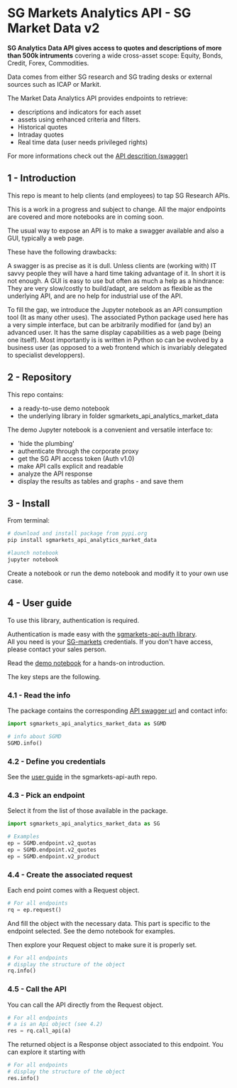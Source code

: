 # SG Markets Analytics API - SG Market Data v2

 **SG Analytics Data API gives access to quotes and descriptions of more than 500k intruments** covering a wide cross-asset scope: Equity, Bonds, Credit, Forex, Commodities. 

Data comes from either SG research and SG trading desks or external sources such as ICAP or Markit.

The Market Data Analytics API provides endpoints to retrieve:
+ descriptions and indicators for each asset
+ assets using enhanced criteria and filters.
+ Historical quotes
+ Intraday quotes
+ Real time data (user needs privileged rights)

For more informations check out the [API descrition (swagger)](https://analytics-api.sgmarkets.com/data/swagger/ui/index#/)

## 1 - Introduction

This repo is meant to help clients (and employees) to tap SG Research APIs.  

This is a work in a progress and subject to change. All the major endpoints are covered and more notebooks are in coming soon.

The usual way to expose an API is to make a swagger available and also a GUI, typically a web page.

These have the following drawbacks:

A swagger is as precise as it is dull. Unless clients are (working with) IT savvy people they will have a hard time taking advantage of it. In short it is not enough. 
A GUI is easy to use but often as much a help as a hindrance: They are very slow/costly to build/adapt, are seldom as flexible as the underlying API, and are no help for industrial use of the API.


To fill the gap, we introduce the Jupyter notebook as an API consumption tool (It as many other uses).
The associated Python package used here has a very simple interface, but can be arbitrarily modified for (and by) an advanced user. It has the same display capabilities as a web page (being one itself). Most importantly is is written in Python so can be evolved by a business user (as opposed to a web frontend which is invariably delegated to specialist developpers).

## 2 - Repository

This repo contains:
+ a ready-to-use demo notebook
+ the underlying library in folder sgmarkets_api_analytics_market_data

The demo Jupyter notebook is a convenient and versatile interface to:
+ 'hide the plumbing'
+ authenticate through the corporate proxy
+ get the SG API access token (Auth v1.0)
+ make API calls explicit and readable
+ analyze the API response
+ display the results as tables and graphs - and save them


## 3 - Install

From terminal:

```python
# download and install package from pypi.org
pip install sgmarkets_api_analytics_market_data

#launch notebook
jupyter notebook
```

Create a notebook or run the demo notebook and modify it to your own use case.


## 4 - User guide

To use this library, authentication is required.

Authentication is made easy with the [sgmarkets-api-auth library](https://gitlab.com/sgmarkets/sgmarkets-api-auth).  
All you need is your [SG-markets](https://www.sgmarkets.com/services) credentials. If you don't have access, please contact your sales person. 

Read the [demo notebook](TBD) for a hands-on introduction.

The key steps are the following.

### 4.1 - Read the info

The package contains the corresponding [API swagger url](https://analytics-api.sgmarkets.com/data/swagger/ui/index#/) and contact info:

```python
import sgmarkets_api_analytics_market_data as SGMD

# info about SGMD
SGMD.info()
```

### 4.2 - Define you credentials

See the [user guide](https://gitlab.com/sgmarkets/sgmarkets-api-auth/blob/master/README.md) in the sgmarkets-api-auth repo.


### 4.3 - Pick an endpoint

Select it from the list of those available in the package.  

```python
import sgmarkets_api_analytics_market_data as SG

# Examples
ep = SGMD.endpoint.v2_quotas
ep = SGMD.endpoint.v2_quotes
ep = SGMD.endpoint.v2_product
```

### 4.4 - Create the associated request

Each end point comes with a Request object.  

```python
# For all endpoints
rq = ep.request()
```

And fill the object with the necessary data.
This part is specific to the endpoint selected.
See the demo notebook for examples.  

Then explore your Request object to make sure it is properly set.
```python
# For all endpoints
# display the structure of the object
rq.info()
```

### 4.5 - Call the API

You can call the API directly from the Request object.  

```python
# For all endpoints
# a is an Api object (see 4.2)
res = rq.call_api(a)
```

The returned object is a Response object associated to this endpoint.
You can explore it starting with

```python
# For all endpoints
# display the structure of the object
res.info()
```

